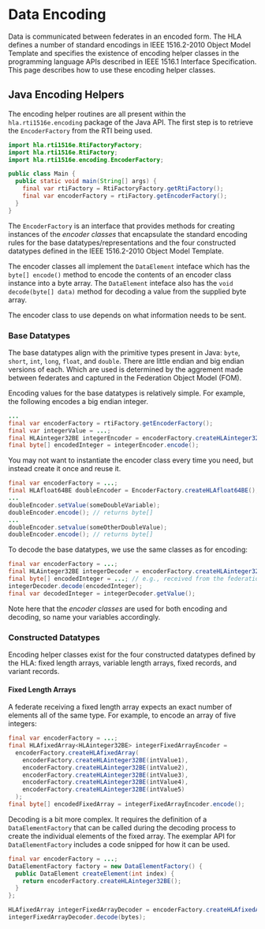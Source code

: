 # Data Encoding

Data is communicated between federates in an encoded form. The HLA defines a
number of standard encodings in IEEE 1516.2-2010 Object Model Template and
specifies the existence of encoding helper classes in the programming language
APIs described in IEEE 1516.1 Interface Specification. This page describes how
to use these encoding helper classes.

## Java Encoding Helpers

The encoding helper routines are all present within the `hla.rti1516e.encoding`
package of the Java API. The first step is to retrieve the `EncoderFactory` from
the RTI being used.

```java
import hla.rti1516e.RtiFactoryFactory;
import hla.rti1516e.RtiFactory;
import hla.rti1516e.encoding.EncoderFactory;

public class Main {
  public static void main(String[] args) {
    final var rtiFactory = RtiFactoryFactory.getRtiFactory();
    final var encoderFactory = rtiFactory.getEncoderFactory();
  }
}
```

The `EncoderFactory` is an interface that provides methods for creating
instances of the _encoder classes_ that encapsulate the standard encoding rules
for the base datatypes/representations and the four constructed datatypes
defined in the IEEE 1516.2-2010 Object Model Template.

The encoder classes all implement the `DataElement` inteface which has the
`byte[] encode()` method to encode the contents of an encoder class instance
into a byte array. The `DataElement` inteface also has the
`void decode(byte[] data)` method for decoding a value from the supplied byte
array.

The encoder class to use depends on what information needs to be sent.

### Base Datatypes

The base datatypes align with the primitive types present in Java: `byte`,
`short`, `int`, `long`, `float`, and `double`. There are little endian and big
endian versions of each. Which are used is determined by the aggrement made
between federates and captured in the Federation Object Model (FOM).

Encoding values for the base datatypes is relatively simple. For example, the
following encodes a big endian integer.

```java
...
final var encoderFactory = rtiFactory.getEncoderFactory();
final var integerValue = ...;
final HLAinteger32BE integerEncoder = encoderFactory.createHLAinteger32BE(integerValue);
final byte[] encodedInteger = integerEncoder.encode();
```

You may not want to instantiate the encoder class every time you need, but
instead create it once and reuse it.

```java
final var encoderFactory = ...;
final HLAfloat64BE doubleEncoder = EncoderFactory.createHLAfloat64BE();
...
doubleEncoder.setValue(someDoubleVariable);
doubleEncoder.encode(); // returns byte[]
...
doubleEncoder.setvalue(someOtherDoubleValue);
doubleEncoder.encode(); // returns byte[]
```

To decode the base datatypes, we use the same classes as for encoding:

```java
final var encoderFactory = ...;
final HLAinteger32BE integerDecoder = encoderFactory.createHLAinteger32BE();
final byte[] encodedInteger = ...; // e.g., received from the federation
integerDecoder.decode(encodedInteger);
final var decodedInteger = integerDecoder.getValue();
```

Note here that the _encoder classes_ are used for both encoding and decoding, so
name your variables accordingly.

### Constructed Datatypes

Encoding helper classes exist for the four constructed datatypes defined by the
HLA: fixed length arrays, variable length arrays, fixed records, and variant
records.

#### Fixed Length Arrays

A federate receiving a fixed length array expects an exact number of elements
all of the same type. For example, to encode an array of five integers:

```java
final var encoderFactory = ...;
final HLAfixedArray<HLAinteger32BE> integerFixedArrayEncoder =
  encoderFactory.createHLAfixedArray(
    encoderFactory.createHLAinteger32BE(intValue1),
    encoderFactory.createHLAinteger32BE(intValue2),
    encoderFactory.createHLAinteger32BE(intValue3),
    encoderFactory.createHLAinteger32BE(intValue4),
    encoderFactory.createHLAinteger32BE(intValue5)
  );
final byte[] encodedFixedArray = integerFixedArrayEncoder.encode();
```

Decoding is a bit more complex. It requires the definition of a
`DataElementFactory` that can be called during the decoding process to create
the individual elements of the fixed array. The exemplar API for
`DataElementFactory` includes a code snipped for how it can be used.

```java
final var encoderFactory = ...;
DataElementFactory factory = new DataElementFactory() {
  public DataElement createElement(int index) {
    return encoderFactory.createHLAinteger32BE();
  }
};

HLAfixedArray integerFixedArrayDecoder = encoderFactory.createHLAfixedArray(factory, 5);
integerFixedArrayDecoder.decode(bytes);
```
